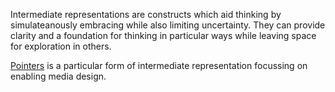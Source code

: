 Intermediate representations are constructs which aid thinking by simulateanously embracing while also limiting uncertainty. They can provide clarity and a foundation for thinking in particular ways while leaving space for exploration in others.

[Pointers](#pointers) is a particular form of intermediate representation focussing on enabling media design.
